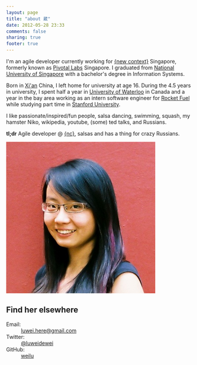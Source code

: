 ```yaml
---
layout: page
title: "about 葳"
date: 2012-05-28 23:33
comments: false
sharing: true
footer: true
---
```

I'm an agile developer currently working for [{new context}](http://newcontext.com/ "awesome company") Singapore, formerly known as [Pivotal Labs](http://pivotallabs.com/ "another awesome company") Singapore. I graduated from [National University of Singapore](http://en.wikipedia.org/wiki/National_University_of_Singapore) with a bachelor's degree in Information Systems. 

Born in [Xi'an](http://en.wikipedia.org/wiki/Xi'an) China, I left home for university at age 16. During the 4.5 years in university, I spent half a year in [University of Waterloo](http://en.wikipedia.org/wiki/University_of_Waterloo) in Canada and a year in the bay area working as an intern software engineer for [Rocket Fuel](http://rocketfuel.com/ "also pretty awesome") while studying part time in [Stanford University](http://en.wikipedia.org/wiki/Stanford_University).

I like passionate/inspired/fun people, salsa dancing, swimming, squash, my hamster Niko, wikipedia, youtube, (some) ted talks, and Russians.

**tl;dr** Agile developer @ [{nc}](http://newcontext.com/ "awesome company"), salsas and has a thing for crazy Russians.

<section class="vcard" itemscope="" itemtype="http://data-vocabulary.org/Person">
<div class='profile-image'>
<img src="/images/wei_lu.jpg" />
</div>
<h1>Find her elsewhere</h1>
<dl>
<dt>Email:</dt>
<dd itemprop="url"><a href="mailto:luwei.here@gmail.com">luwei.here@gmail.com</a></dd>
<dt>Twitter:</dt>
<dd itemprop="url"><a href="https://twitter.com/luweidewei">@luweidewei</a></dd>
<dt>GitHub:</dt>
<dd itemprop="url"><a href="https://github.com/weilu">weilu</a></dd>
</dl>
</section>